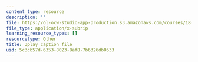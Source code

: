 ```yaml
---
content_type: resource
description: ''
file: https://ol-ocw-studio-app-production.s3.amazonaws.com/courses/18-01sc-single-variable-calculus-fall-2010/5c3cb57d635380238af87b6326db0533_4sTKcvYMNxk.srt
file_type: application/x-subrip
learning_resource_types: []
resourcetype: Other
title: 3play caption file
uid: 5c3cb57d-6353-8023-8af8-7b6326db0533
---
```

